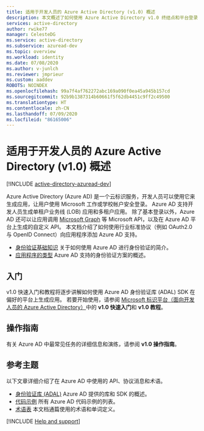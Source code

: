 ```yaml
---
title: 适用于开发人员的 Azure Active Directory (v1.0) 概述
description: 本文概述了如何使用 Azure Active Directory v1.0 终结点和平台登录 Microsoft 工作和学校帐户。
services: active-directory
author: rwike77
manager: CelesteDG
ms.service: active-directory
ms.subservice: azuread-dev
ms.topic: overview
ms.workload: identity
ms.date: 07/08/2020
ms.author: v-junlch
ms.reviewer: jmprieur
ms.custom: aaddev
ROBOTS: NOINDEX
ms.openlocfilehash: 99a7f4af762272abc169a090f0ea45a945b157cd
ms.sourcegitcommit: 92b9b1387314b60661f5f62db4451c9ff2c49500
ms.translationtype: HT
ms.contentlocale: zh-CN
ms.lasthandoff: 07/09/2020
ms.locfileid: "86165006"
---
```

# <a name="azure-active-directory-for-developers-v10-overview"></a>适用于开发人员的 Azure Active Directory (v1.0) 概述

[!INCLUDE [active-directory-azuread-dev](../../../includes/active-directory-azuread-dev.md)]

Azure Active Directory (Azure AD) 是一个云标识服务，开发人员可以使用它来生成应用，让用户使用 Microsoft 工作或学校帐户安全登录。 Azure AD 支持开发人员生成单租户业务线 (LOB) 应用和多租户应用。 除了基本登录以外，Azure AD 还可以让应用调用 [Microsoft Graph](https://docs.microsoft.com/graph/overview) 等 Microsoft API，以及在 Azure AD 平台上生成的自定义 API。 本文档介绍了如何使用行业标准协议（例如 OAuth2.0 与 OpenID Connect）向应用程序添加 Azure AD 支持。

- [身份验证基础知识](v1-authentication-scenarios.md) 关于如何使用 Azure AD 进行身份验证的简介。
- [应用程序的类型](app-types.md) Azure AD 支持的身份验证方案的概述。

## <a name="get-started"></a>入门

v1.0 快速入门和教程将逐步讲解如何使用 Azure AD 身份验证库 (ADAL) SDK 在偏好的平台上生成应用。 若要开始使用，请参阅 [Microsoft 标识平台（面向开发人员的 Azure Active Directory）](index.yml)中的 **v1.0 快速入门**和 **v1.0 教程**。

## <a name="how-to-guides"></a>操作指南

有关 Azure AD 中最常见任务的详细信息和演练，请参阅 **v1.0 操作指南**。

## <a name="reference-topics"></a>参考主题

以下文章详细介绍了在 Azure AD 中使用的 API、协议消息和术语。

- [身份验证库 (ADAL)](active-directory-authentication-libraries.md) Azure AD 提供的库和 SDK 的概述。
- [代码示例](sample-v1-code.md) 所有 Azure AD 代码示例的列表。
- [术语表](../develop/developer-glossary.md?toc=/active-directory/azuread-dev/toc.json&bc=/active-directory/azuread-dev/breadcrumb/toc.json) 本文档通篇使用的术语和单词定义。

[!INCLUDE [Help and support](../../../includes/active-directory-develop-help-support-include.md)]

